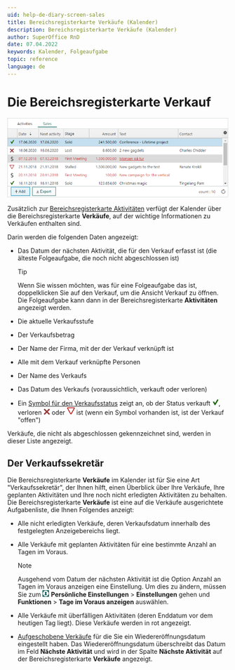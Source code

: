 ```yaml
---
uid: help-de-diary-screen-sales
title: Bereichsregisterkarte Verkäufe (Kalender)
description: Bereichsregisterkarte Verkäufe (Kalender)
author: SuperOffice RnD
date: 07.04.2022
keywords: Kalender, Folgeaufgabe
topic: reference
language: de
---
```


# Die Bereichsregisterkarte Verkauf

![Bereichsregisterkarte Verkäufe (Kalender) -screenshot][img4]

Zusätzlich zur [Bereichsregisterkarte Aktivitäten][1] verfügt der Kalender über die Bereichsregisterkarte **Verkäufe**, auf der wichtige Informationen zu Verkäufen enthalten sind.

Darin werden die folgenden Daten angezeigt:

* Das Datum der nächsten Aktivität, die für den Verkauf erfasst ist (die älteste Folgeaufgabe, die noch nicht abgeschlossen ist)

    > [!TIP]
    > Wenn Sie wissen möchten, was für eine Folgeaufgabe das ist, doppelklicken Sie auf den Verkauf, um die Ansicht Verkauf zu öffnen. Die Folgeaufgabe kann dann in der Bereichsregisterkarte **Aktivitäten** angezeigt werden.

* Die aktuelle Verkaufsstufe

* Der Verkaufsbetrag

* Der Name der Firma, mit der der Verkauf verknüpft ist

* Alle mit dem Verkauf verknüpfte Personen

* Der Name des Verkaufs

* Das Datum des Verkaufs (voraussichtlich, verkauft oder verloren)

* Ein [Symbol für den Verkaufsstatus][4] zeigt an, ob der Status verkauft ![Symbol][img1], verloren ![Symbol][img2] oder ![aufgeschoben][img3] ist (wenn ein Symbol vorhanden ist, ist der Verkauf "offen")

Verkäufe, die nicht als abgeschlossen gekennzeichnet sind, werden in dieser Liste angezeigt.

## Der Verkaufssekretär

Die Bereichsregisterkarte **Verkäufe** im Kalender ist für Sie eine Art "Verkaufssekretär", der Ihnen hilft, einen Überblick über Ihre Verkäufe, Ihre geplanten Aktivitäten und Ihre noch nicht erledigten Aktivitäten zu behalten. Die Bereichsregisterkarte **Verkäufe** ist eine auf die Verkäufe ausgerichtete Aufgabenliste, die Ihnen Folgendes anzeigt:

* Alle nicht erledigten Verkäufe, deren Verkaufsdatum innerhalb des festgelegten Anzeigebereichs liegt.

* Alle Verkäufe mit geplanten Aktivitäten für eine bestimmte Anzahl an Tagen im Voraus.

    > [!NOTE]
    > Ausgehend vom Datum der nächsten Aktivität ist die Option Anzahl an Tagen im Voraus anzeigen eine Einstellung. Um dies zu ändern, müssen Sie zum ![Symbol][img5] **Persönliche Einstellungen** > **Einstellungen** gehen und **Funktionen** > **Tage im Voraus anzeigen** auswählen.

* Alle Verkäufe mit überfälligen Aktivitäten (deren Enddatum vor dem heutigen Tag liegt). Diese Verkäufe werden in rot angezeigt.

* [Aufgeschobene Verkäufe][4] für die Sie ein Wiedereröffnungsdatum eingestellt haben. Das Wiedereröffnungsdatum überschreibt das Datum im Feld **Nächste Aktivität** und wird in der Spalte **Nächste Aktivität** auf der Bereichsregisterkarte **Verkäufe** angezeigt.

<!-- Referenced links -->
[1]: activities-tab.md
[4]: ../../../sale/learn/stages.md

<!-- Referenced images -->
[img1]: ../../../../media/icons/sale-sold-details.png
[img2]: ../../../../media/icons/sale-lost-details.png
[img3]: ../../../../../common/icons/salestalled.png
[img4]: ../../../../media/loc/en/diary/sales-detail.png
[img5]: ../../../../media/icons/personal-settings-small.png
